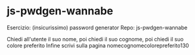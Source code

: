 # js-pwdgen-wannabe

Esercizio: (insicurissimo) password generator
Repo: js-pwdgen-wannabe

Chiedi all'utente il suo nome,
poi chiedi il suo cognome,
poi chiedi il suo colore preferito
Infine scrivi sulla pagina nomecognomecolorepreferito130
